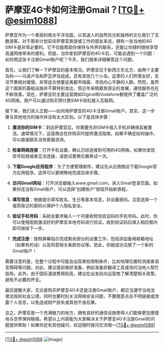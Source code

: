 # 萨摩亚4G卡如何注册Gmail？[[TG💪+ @esim1088](https://t.me/s/esim1088)]

萨摩亚作为一个美丽的南太平洋岛国，以其迷人的自然风光和独特的文化吸引了无数游客。对于那些计划前往萨摩亚旅游或工作的朋友来说，拥有一张当地的4G SIM卡是非常必要的。它不仅能帮助你保持与外界的联系，还能让你随时随地享受高速网络带来的便利。但是，当你拿到萨摩亚的4G卡后，可能会遇到一个问题：如何用这张卡注册Gmail账户呢？今天，我们就来详细解答这个问题。

首先，让我们了解一下萨摩亚的基本情况。萨摩亚位于新西兰东北方，由两个主要岛屿——乌波卢岛和萨瓦伊岛组成，还有其他几个小岛。这里的人们热情友好，生活节奏相对缓慢，非常适合想要逃离都市喧嚣、寻找内心平静的人群。然而，虽然这个国家的基础设施并不算特别发达，但近年来随着旅游业的发展，通信服务也在不断改善。现在，萨摩亚的主要运营商如Digicel和Vodafone都提供了覆盖广泛的4G网络，用户可以通过购买预付费SIM卡轻松接入互联网。

接下来，我们进入正题——如何用萨摩亚的4G卡注册Gmail账户。其实，这一步骤与其他地方的操作并没有太大区别。以下是具体步骤：

1. **激活你的SIM卡**：到达萨摩亚后，你需要先将SIM卡插入手机并确保其被激活。通常情况下，运营商会在你购买时提供激活指南。如果不确定如何操作，可以直接联系当地客服咨询。

2. **检查网络连接**：打开手机设置，确认已经连接到可用的4G网络。如果你发现信号较弱或者无法连接，请尝试更换位置再试一次。

3. **下载Google应用程序**：为了方便管理邮件，建议先从应用商店下载Google官方应用程序。这样可以更顺畅地完成后续步骤。

4. **访问Gmail网站**：打开浏览器输入www.gmail.com，进入Gmail登录页面。如果你还没有Gmail账户，可以选择“创建账户”按钮开始新旅程。

5. **填写信息**：根据提示填写姓名、生日等基本信息，并设置密码。注意选择一个强而易记的密码以保护个人隐私安全。

6. **验证手机号码**：系统会要求输入一个可接收短信验证码的手机号码。此时，你可以使用刚刚激活好的萨摩亚本地号码进行验证。收到验证码后填入相应框内即可继续下一步。

7. **完成注册**：按照屏幕指示完成剩余部分的设置工作，包括添加备用邮箱地址（如果有的话）以及同意相关条款协议等。至此，你就成功注册了一个新的Gmail账户！

需要注意的是，在整个过程中可能会出现某些限制条件，比如地理位置检测或者语言障碍等问题。对此，建议提前做好准备，例如准备好翻译工具或询问当地人帮忙指导。此外，由于国际漫游费用较高，建议在出发前向运营商了解清楚相关政策，避免不必要的开支。

最后提醒大家，无论是购买萨摩亚4G卡还是注册Gmail账户，都应当遵守当地法律法规和社会公德。同时也要时刻关注网络安全问题，不要随意点击不明链接或泄露个人信息，以免造成财产损失或其他不良后果。

总之，萨摩亚是一个充满魅力的地方，拥有良好的通信设施使得人们能够更加便捷地与世界保持联络。希望以上内容能为大家解决关于萨摩亚4G卡注册Gmail的问题提供帮助！如果你还有其他疑问，欢迎随时提问交流哦～[[TG💪+ @esim1088](https://t.me/s/esim1088)]

---

[[TG💪+ @esim1088](https://t.me/s/esim1088) ![Image](https://i.postimg.cc/4NQfJmqS/Snipaste-2025-05-13-00-14-12.png)]
